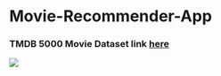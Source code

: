 # Movie-Recommender-App

### TMDB 5000 Movie Dataset link [here](https://www.kaggle.com/datasets/tmdb/tmdb-movie-metadata?select=tmdb_5000_movies.csv)


![](https://github.com/Anas436/Movie-Recommender-App/blob/main/demo.png)
